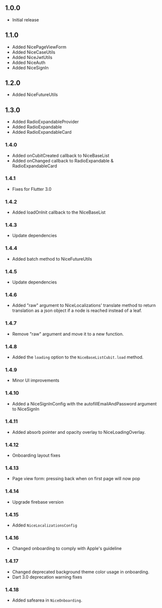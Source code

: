 ## 1.0.0

* Initial release

## 1.1.0

* Added NicePageViewForm
* Added NiceCaseUtils
* Added NiceJwtUtils
* Added NiceAuth
* Added NiceSignIn

## 1.2.0

* Added NiceFutureUtils

## 1.3.0

* Added RadioExpandableProvider
* Added RadioExpandable
* Added RadioExpandableCard

### 1.4.0

* Added onCubitCreated callback to NiceBaseList
* Added onChanged callback to RadioExpandable & RadioExpandableCard

### 1.4.1

* Fixes for Flutter 3.0

### 1.4.2

* Added loadOnInit callback to the NiceBaseList

### 1.4.3

* Update dependencies

### 1.4.4

* Added batch method to NiceFutureUtils

### 1.4.5

* Update dependencies

### 1.4.6

* Added "raw" argument to NiceLocalizations' translate method to return translation as a json object
  if a node is reached instead of a leaf.

### 1.4.7

* Remove "raw" argument and move it to a new function.

### 1.4.8

* Added the `loading` option to the `NiceBaseListCubit.load` method.

### 1.4.9

* Minor UI improvements

### 1.4.10

* Added a NiceSignInConfig with the autofillEmailAndPassword argument to NiceSignIn

### 1.4.11

* Added absorb pointer and opacity overlay to NiceLoadingOverlay.

### 1.4.12

* Onboarding layout fixes

### 1.4.13

* Page view form: pressing back when on first page will now pop

### 1.4.14

* Upgrade firebase version

### 1.4.15

* Added `NiceLocalizationsConfig`

### 1.4.16

* Changed onboarding to comply with Apple's guideline

### 1.4.17

* Changed deprecated background theme color usage in onboarding.
* Dart 3.0 deprecation warning fixes

### 1.4.18

* Added safearea in `NiceOnboarding`.


